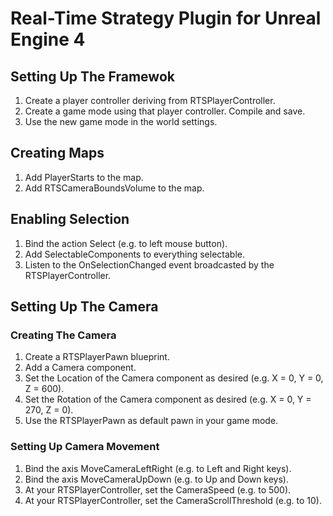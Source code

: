 # Real-Time Strategy Plugin for Unreal Engine 4

## Setting Up The Framewok

1. Create a player controller deriving from RTSPlayerController.
1. Create a game mode using that player controller. Compile and save.
1. Use the new game mode in the world settings.

## Creating Maps

1. Add PlayerStarts to the map.
1. Add RTSCameraBoundsVolume to the map.

## Enabling Selection

1. Bind the action Select (e.g. to left mouse button).
1. Add SelectableComponents to everything selectable.
1. Listen to the OnSelectionChanged event broadcasted by the RTSPlayerController.

## Setting Up The Camera

### Creating The Camera

1. Create a RTSPlayerPawn blueprint.
1. Add a Camera component.
1. Set the Location of the Camera component as desired (e.g. X = 0, Y = 0, Z = 600).
1. Set the Rotation of the Camera component as desired (e.g. X = 0, Y = 270, Z = 0).
1. Use the RTSPlayerPawn as default pawn in your game mode.

### Setting Up Camera Movement

1. Bind the axis MoveCameraLeftRight (e.g. to Left and Right keys).
1. Bind the axis MoveCameraUpDown (e.g. to Up and Down keys).
1. At your RTSPlayerController, set the CameraSpeed (e.g. to 500).
1. At your RTSPlayerController, set the CameraScrollThreshold (e.g. to 10).
